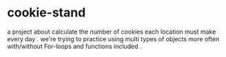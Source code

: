 # cookie-stand
a project about calculate the number of cookies each location must make every day .
we're trying to practice using multi types of objects more often with/without For-loops and functions included  .